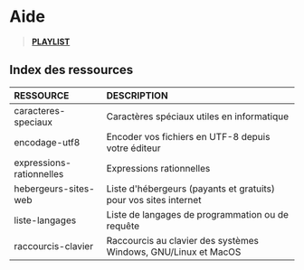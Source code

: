 # Aide

> [**PLAYLIST**](https://www.youtube.com/playlist?list=PLrSOXFDHBtfEwFMZ1YIXgUqOFODGyo7tB)

## Index des ressources

|RESSOURCE|DESCRIPTION|
|:--|:--|
|caracteres-speciaux|Caractères spéciaux utiles en informatique|
|encodage-utf8|Encoder vos fichiers en UTF-8 depuis votre éditeur|
|expressions-rationnelles|Expressions rationnelles|
|hebergeurs-sites-web|Liste d'hébergeurs (payants et gratuits) pour vos sites internet|
|liste-langages|Liste de langages de programmation ou de requête|
|raccourcis-clavier|Raccourcis au clavier des systèmes Windows, GNU/Linux et MacOS|
